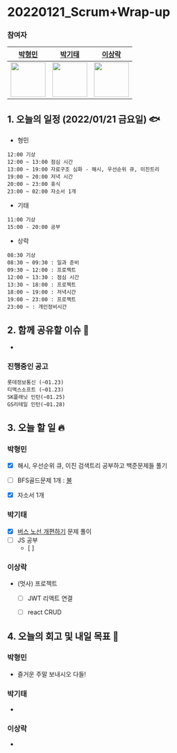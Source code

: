 # 20220121_Scrum+Wrap-up

### 참여자

| [박형민](https://github.com/npnppn)  | [박기태](https://github.com/idiot-kitto)   | [이상락](https://github.com/SangRakee)  |
| :------: | :------: | :------:
|<img src="https://github.com/npnppn.png" width="80"> | <img src="https://github.com/idiot-kitto.png" width="80">|<img src="https://github.com/SangRakee.png" width="80">

## 1. 오늘의 일정 (2022/01/21 금요일) 🐟

- 형민
```
12:00 기상
12:00 ~ 13:00 점심 시간
13:00 ~ 19:00 자료구조 심화 - 해시, 우선순위 큐, 이진트리
19:00 ~ 20:00 저녁 시간
20:00 ~ 23:00 휴식
23:00 ~ 02:00 자소서 1개
```

- 기태
```
11:00 기상
15:00 - 20:00 공부
```

- 상락
```
08:30 기상
08:30 ~ 09:30 : 일과 준비
09:30 ~ 12:00 : 프로젝트
12:00 ~ 13:30 : 점심 시간
13:30 ~ 18:00 : 프로젝트
18:00 ~ 19:00 : 저녁시간
19:00 ~ 23:00 : 프로젝트
23:00 ~ : 개인정비시간 

```

## 2. 함께 공유할 이슈 💌
- 

### 진행중인 공고
```
롯데정보통신 (~01.23)
티맥스소프트 (~01.23)
SK플래닛 인턴(~01.25)
GS리테일 인턴(~01.28)
```



## 3. 오늘 할 일 🔥



### 박형민
- [x] 해시, 우선순위 큐, 이진 검색트리 공부하고 백준문제들 풀기
- [ ] BFS골드문제 1개 : [불](https://www.acmicpc.net/problem/5427)
- [x] 자소서 1개


### 박기태

- [x] [버스 노선 개편하기](https://www.acmicpc.net/problem/23740) 문제 풀이
- [ ] JS 공부
    - [ ] 



### 이상락
- (멋사) 프로젝트
    - [ ] JWT 리액트 연결
    - [ ] react CRUD



## 4. 오늘의 회고 및 내일 목표 🎈


    

### 박형민

- 즐거운 주말 보내시오 다들!

### 박기태

- 

### 이상락
- 
